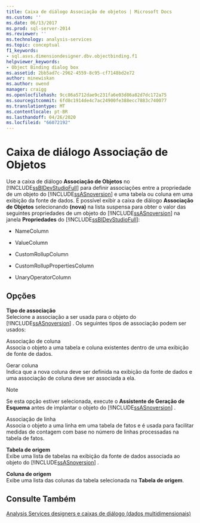 ```yaml
---
title: Caixa de diálogo Associação de objetos | Microsoft Docs
ms.custom: ''
ms.date: 06/13/2017
ms.prod: sql-server-2014
ms.reviewer: ''
ms.technology: analysis-services
ms.topic: conceptual
f1_keywords:
- sql.asvs.dimensiondesigner.dbv.objectbinding.f1
helpviewer_keywords:
- Object Binding dialog box
ms.assetid: 2bb5ad7c-2962-4559-8c95-cf7148bd2e72
author: minewiskan
ms.author: owend
manager: craigg
ms.openlocfilehash: 9cc86a5712dae9c231fa6e03d86a82d7dc172a75
ms.sourcegitcommit: 6fd8c1914de4c7ac24900fe388ecc7883c740077
ms.translationtype: MT
ms.contentlocale: pt-BR
ms.lasthandoff: 04/26/2020
ms.locfileid: "66072192"
---
```

# <a name="object-binding-dialog-box"></a>Caixa de diálogo Associação de Objetos
  Use a caixa de diálogo **Associação de Objetos** no [!INCLUDE[ssBIDevStudioFull](../includes/ssbidevstudiofull-md.md)] para definir associações entre a propriedade de um objeto do [!INCLUDE[ssASnoversion](../includes/ssasnoversion-md.md)] e uma tabela ou coluna em uma exibição da fonte de dados. É possível exibir a caixa de diálogo **Associação de Objetos** selecionando **(nova)** na lista suspensa para obter o valor das seguintes propriedades de um objeto do [!INCLUDE[ssASnoversion](../includes/ssasnoversion-md.md)] na janela **Propriedades** do [!INCLUDE[ssBIDevStudioFull](../includes/ssbidevstudiofull-md.md)]:  
  
-   NameColumn  
  
-   ValueColumn  
  
-   CustomRollupColumn  
  
-   CustomRollupPropertiesColumn  
  
-   UnaryOperatorColumn  
  
## <a name="options"></a>Opções  
 **Tipo de associação**  
 Selecione a associação a ser usada para o objeto do [!INCLUDE[ssASnoversion](../includes/ssasnoversion-md.md)] . Os seguintes tipos de associação podem ser usados:  
  
 Associação de coluna  
 Associa o objeto a uma tabela e coluna existentes dentro de uma exibição de fonte de dados.  
  
 Gerar coluna  
 Indica que a nova coluna deve ser definida na exibição da fonte de dados e uma associação de coluna deve ser associada a ela.  
  
> [!NOTE]  
>  Se esta opção estiver selecionada, execute o **Assistente de Geração de Esquema** antes de implantar o objeto do [!INCLUDE[ssASnoversion](../includes/ssasnoversion-md.md)] .  
  
 Associação de linha  
 Associa o objeto a uma linha em uma tabela de fatos e é usada para facilitar medidas de contagem com base no número de linhas processadas na tabela de fatos.  
  
 **Tabela de origem**  
 Exibe uma lista de tabelas na exibição da fonte de dados associada ao objeto do [!INCLUDE[ssASnoversion](../includes/ssasnoversion-md.md)] .  
  
 **Coluna de origem**  
 Exibe uma lista das colunas da tabela selecionada na **Tabela de origem**.  
  
## <a name="see-also"></a>Consulte Também  
 [Analysis Services designers e caixas de diálogo &#40;dados multidimensionais&#41;](analysis-services-designers-and-dialog-boxes-multidimensional-data.md)  
  
  
